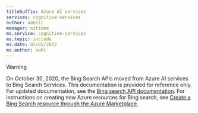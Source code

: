 ```yaml
---
titleSuffix: Azure AI services
services: cognitive-services
author: aahill
manager: nitinme
ms.service: cognitive-services
ms.topic: include
ms.date: 01/05/2022
ms.author: aahi
---
```


> [!WARNING]
> On October 30, 2020, the Bing Search APIs moved from Azure AI services to Bing Search Services. This documentation is provided for reference only. For updated documentation, see the [Bing search API documentation](/bing/search-apis). For instructions on creating new Azure resources for Bing search, see [Create a Bing Search resource through the Azure Marketplace](/bing/search-apis/bing-web-search/create-bing-search-service-resource).
